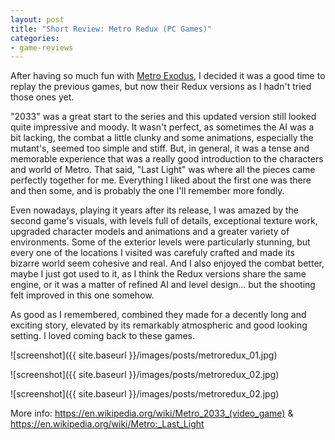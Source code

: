 ```yaml
---
layout: post
title: "Short Review: Metro Redux (PC Games)"
categories:
- game-reviews
---
```


<p>
After having so much fun with <a href='https://blog.binarynonsense.com/2021/08/08/short-review-metro-exodus-pc/'>Metro Exodus</a>, I decided it was a good time to replay the previous games, but now their Redux versions as I hadn't tried those ones yet.
</p>
<p>
"2033" was a great start to the series and this updated version still looked quite impressive and moody. It wasn't perfect, as sometimes the AI was a bit lacking, the combat a little clunky and some animations, especially the mutant's, seemed too simple and stiff. But, in general, it was a tense and memorable experience that was a really good introduction to the characters and world of Metro. That said, "Last Light" was where all the pieces came perfectly together for me. Everything I liked about the first one was there and then some, and is probably the one I'll remember more fondly.
</p>
<p>
Even nowadays, playing it years after its release, I was amazed by the second game's visuals, with levels full of details, exceptional texture work, upgraded character models and animations and a greater variety of environments. Some of the exterior levels were particularly stunning, but every one of the locations I visited was carefuly crafted and made its bizarre world seem cohesive and real. And I also enjoyed the combat better, maybe I just got used to it, as I think the Redux versions share the same engine, or it was a matter of refined AI and level design... but the shooting felt improved in this one somehow.
</p>
<p>
As good as I remembered, combined they made for a decently long and exciting story, elevated by its remarkably atmospheric and good looking setting. I loved coming back to these games.
</p>

<p>

![screenshot]({{ site.baseurl }}/images/posts/metroredux_01.jpg)

![screenshot]({{ site.baseurl }}/images/posts/metroredux_02.jpg)

![screenshot]({{ site.baseurl }}/images/posts/metroredux_02.jpg)
</p>


<p>More info: <a href="https://en.wikipedia.org/wiki/Metro_2033_(video_game)">https://en.wikipedia.org/wiki/Metro_2033_(video_game)</a> & <a href="https://en.wikipedia.org/wiki/Metro:_Last_Light">https://en.wikipedia.org/wiki/Metro:_Last_Light</a></p>

